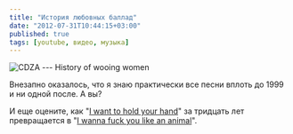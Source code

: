 ```yaml
---
title: "История любовных баллад"
date: "2012-07-31T10:44:15+03:00"
published: true
tags: [youtube, видео, музыка]
---
```


![CDZA --- History of wooing women](http://www.youtube.com/watch?v=-TeIm9CeCE0)

Внезапно оказалось, что я знаю практически все песни вплоть до 1999 и ни одной после. А вы?

И еще оцените, как "[I want to hold your hand](http://en.wikipedia.org/wiki/I_Want_to_Hold_Your_Hand)" за тридцать лет
превращается в "[I wanna fuck you like an animal](http://music.yandex.ru/#!/track/797876/album/89007)".

